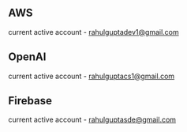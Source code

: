 ## AWS

current active account - rahulguptadev1@gmail.com

## OpenAI

current active account - rahulguptacs1@gmail.com

## Firebase

current active account - rahulguptasde@gmail.com
